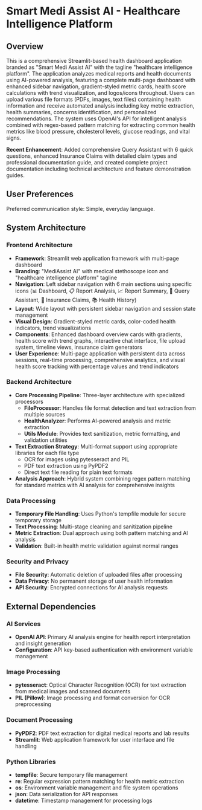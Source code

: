 # Smart Medi Assist AI - Healthcare Intelligence Platform

## Overview

This is a comprehensive Streamlit-based health dashboard application branded as "Smart Medi Assist AI" with the tagline "healthcare intelligence platform". The application analyzes medical reports and health documents using AI-powered analysis, featuring a complete multi-page dashboard with enhanced sidebar navigation, gradient-styled metric cards, health score calculations with trend visualization, and logos/icons throughout. Users can upload various file formats (PDFs, images, text files) containing health information and receive automated analysis including key metric extraction, health summaries, concerns identification, and personalized recommendations. The system uses OpenAI's API for intelligent analysis combined with regex-based pattern matching for extracting common health metrics like blood pressure, cholesterol levels, glucose readings, and vital signs.

**Recent Enhancement**: Added comprehensive Query Assistant with 6 quick questions, enhanced Insurance Claims with detailed claim types and professional documentation guide, and created complete project documentation including technical architecture and feature demonstration guides.

## User Preferences

Preferred communication style: Simple, everyday language.

## System Architecture

### Frontend Architecture
- **Framework**: Streamlit web application framework with multi-page dashboard
- **Branding**: "MediAssist AI" with medical stethoscope icon and "healthcare intelligence platform" tagline
- **Navigation**: Left sidebar navigation with 6 main sections using specific icons (📊 Dashboard, 📋 Report Analysis, 📈 Report Summary, 🤖 Query Assistant, 💼 Insurance Claims, 📚 Health History)
- **Layout**: Wide layout with persistent sidebar navigation and session state management
- **Visual Design**: Gradient-styled metric cards, color-coded health indicators, trend visualizations
- **Components**: Enhanced dashboard overview cards with gradients, health score with trend graphs, interactive chat interface, file upload system, timeline views, insurance claim generators
- **User Experience**: Multi-page application with persistent data across sessions, real-time processing, comprehensive analytics, and visual health score tracking with percentage values and trend indicators

### Backend Architecture
- **Core Processing Pipeline**: Three-layer architecture with specialized processors
  - **FileProcessor**: Handles file format detection and text extraction from multiple sources
  - **HealthAnalyzer**: Performs AI-powered analysis and metric extraction
  - **Utils Module**: Provides text sanitization, metric formatting, and validation utilities
- **Text Extraction Strategy**: Multi-format support using appropriate libraries for each file type
  - OCR for images using pytesseract and PIL
  - PDF text extraction using PyPDF2
  - Direct text file reading for plain text formats
- **Analysis Approach**: Hybrid system combining regex pattern matching for standard metrics with AI analysis for comprehensive insights

### Data Processing
- **Temporary File Handling**: Uses Python's tempfile module for secure temporary storage
- **Text Processing**: Multi-stage cleaning and sanitization pipeline
- **Metric Extraction**: Dual approach using both pattern matching and AI analysis
- **Validation**: Built-in health metric validation against normal ranges

### Security and Privacy
- **File Security**: Automatic deletion of uploaded files after processing
- **Data Privacy**: No permanent storage of user health information
- **API Security**: Encrypted connections for AI analysis requests

## External Dependencies

### AI Services
- **OpenAI API**: Primary AI analysis engine for health report interpretation and insight generation
- **Configuration**: API key-based authentication with environment variable management

### Image Processing
- **pytesseract**: Optical Character Recognition (OCR) for text extraction from medical images and scanned documents
- **PIL (Pillow)**: Image processing and format conversion for OCR preprocessing

### Document Processing
- **PyPDF2**: PDF text extraction for digital medical reports and lab results
- **Streamlit**: Web application framework for user interface and file handling

### Python Libraries
- **tempfile**: Secure temporary file management
- **re**: Regular expression pattern matching for health metric extraction
- **os**: Environment variable management and file system operations
- **json**: Data serialization for API responses
- **datetime**: Timestamp management for processing logs